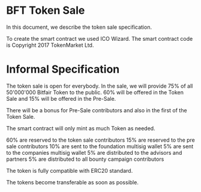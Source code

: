 # BFT Token Sale

In this document, we describe the token sale specification.

To create the smart contract we used ICO Wizard. The smart contract code is Copyright 2017 TokenMarket Ltd.

# Informal Specification

The token sale is open for everybody. In the sale, we will provide 75% of all 50'000'000 Bitfair Token to the public. 60% will be offered in the Token Sale and 15% will be offered in the Pre-Sale.

There will be a bonus for Pre-Sale contributors and also in the first of the Token Sale.

The smart contract will only mint as much Token as needed.

60% are reserved to the token sale contributors
15% are reserved to the pre sale contributors
10% are sent to the foundation multisig wallet
5% are sent to the companies multisig wallet
5% are distributed to the advisors and partners
5% are distributed to all bounty campaign contributors

The token is fully compatible with ERC20 standard.

The tokens become transferable as soon as possible. 
